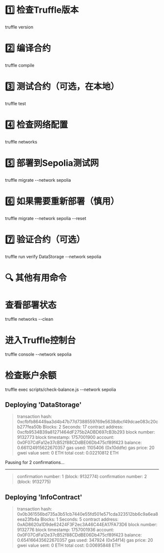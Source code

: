 # 1️⃣ 检查Truffle版本

truffle version

# 2️⃣ 编译合约

truffle compile

# 3️⃣ 测试合约（可选，在本地）

truffle test

# 4️⃣ 检查网络配置

truffle networks

# 5️⃣ 部署到Sepolia测试网

truffle migrate --network sepolia

# 6️⃣ 如果需要重新部署（慎用）

truffle migrate --network sepolia --reset

# 7️⃣ 验证合约（可选）

truffle run verify DataStorage --network sepolia

# 🔍 其他有用命令

# 查看部署状态

truffle networks --clean

# 进入Truffle控制台

truffle console --network sepolia

# 检查账户余额

truffle exec scripts/check-balance.js --network sepolia


Deploying 'DataStorage'
   -----------------------
   >
   > transaction hash:    0xcfbfb86449aa3d4b47b77d7388559769e5638dbcf49dcae083c20cb277fea50b
   > Blocks: 2            Seconds: 17
   > contract address:    0xcfb9534B39a81271464dF275b2ADBD697cB3b293
   > block number:        9132773
   > block timestamp:     1757001900
   > account:             0x0F07CdFa12e37cB52f88CDdBE06Db475cf89f423
   > balance:             0.661124915622670357
   > gas used:            1105406 (0x10ddfe)
   > gas price:           20 gwei
   > value sent:          0 ETH
   > total cost:          0.02210812 ETH

   Pausing for 2 confirmations...

   -------------------------------
   > confirmation number: 1 (block: 9132774)
   > confirmation number: 2 (block: 9132775)

Deploying 'InfoContract'
   ------------------------
   >
   > transaction hash:    0x0b361556bd735a3b51cb7440e55fd501e571cda323512bb6c9a6ea8eea23fb4a
   > Blocks: 1            Seconds: 5
   > contract address:    0xAD8620a1D9de62424F3F2ec3A46C44EA17FA73D6
   > block number:        9132776
   > block timestamp:     1757001936
   > account:             0x0F07CdFa12e37cB52f88CDdBE06Db475cf89f423
   > balance:             0.654166435622670357
   > gas used:            347924 (0x54f14)
   > gas price:           20 gwei
   > value sent:          0 ETH
   > total cost:          0.00695848 ETH
